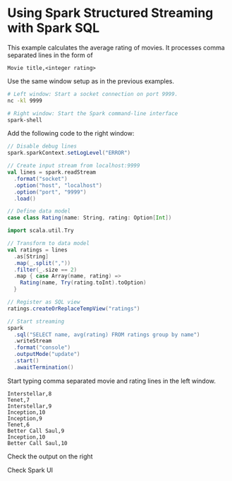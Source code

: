 # Using Spark Structured Streaming with Spark SQL

This example calculates the average rating of movies. It processes comma separated lines in the form of

```text
Movie title,<integer rating>
```

Use the same window setup as in the previous examples.

```bash
# Left window: Start a socket connection on port 9999.
nc -kl 9999

# Right window: Start the Spark command-line interface
spark-shell
```

Add the following code to the right window:

```scala
// Disable debug lines
spark.sparkContext.setLogLevel("ERROR")

// Create input stream from localhost:9999
val lines = spark.readStream
  .format("socket")
  .option("host", "localhost")
  .option("port", "9999")
  .load()

// Define data model
case class Rating(name: String, rating: Option[Int])

import scala.util.Try

// Transform to data model
val ratings = lines
  .as[String]
  .map(_.split(","))
  .filter(_.size == 2)
  .map { case Array(name, rating) =>
    Rating(name, Try(rating.toInt).toOption)
  }

// Register as SQL view
ratings.createOrReplaceTempView("ratings")

// Start streaming
spark
  .sql("SELECT name, avg(rating) FROM ratings group by name")
  .writeStream
  .format("console")
  .outputMode("update")
  .start()
  .awaitTermination()
```

Start typing comma separated movie and rating lines in the left window.

```text
Interstellar,8
Tenet,7
Interstellar,9
Inception,10
Inception,9
Tenet,6
Better Call Saul,9
Inception,10
Better Call Saul,10
```

Check the output on the right

Check Spark UI
